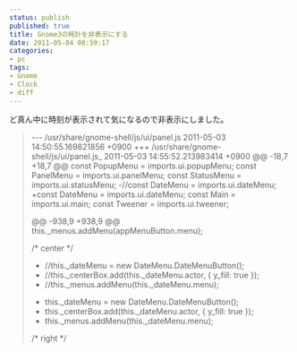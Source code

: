 ```yaml
---
status: publish
published: true
title: Gnome3の時計を非表示にする
date: 2011-05-04 08:59:17
categories:
- pc
tags:
- Gnome
- Clock
- diff
---
```

ど真ん中に時刻が表示されて気になるので非表示にしました。
<blockquote>--- /usr/share/gnome-shell/js/ui/panel.js 2011-05-03 14:50:55.169821856 +0900
+++ /usr/share/gnome-shell/js/ui/panel.js_ 2011-05-03 14:55:52.213983414 +0900
@@ -18,7 +18,7 @@
const PopupMenu = imports.ui.popupMenu;
const PanelMenu = imports.ui.panelMenu;
const StatusMenu = imports.ui.statusMenu;
-//const DateMenu = imports.ui.dateMenu;
+const DateMenu = imports.ui.dateMenu;
const Main = imports.ui.main;
const Tweener = imports.ui.tweener;

@@ -938,9 +938,9 @@
this._menus.addMenu(appMenuButton.menu);

/* center */
- //this._dateMenu = new DateMenu.DateMenuButton();
- //this._centerBox.add(this._dateMenu.actor, { y_fill: true });
- //this._menus.addMenu(this._dateMenu.menu);
+ this._dateMenu = new DateMenu.DateMenuButton();
+ this._centerBox.add(this._dateMenu.actor, { y_fill: true });
+ this._menus.addMenu(this._dateMenu.menu);

/* right */</blockquote>
